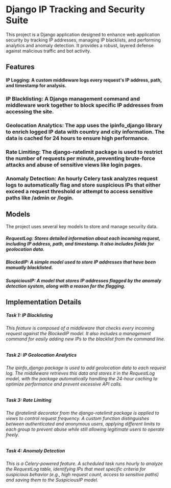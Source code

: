 # Django IP Tracking and Security Suite
<p>This project is a Django application designed to enhance web application security by tracking IP addresses, managing IP blacklists, and performing analytics and anomaly detection. It provides a robust, layered defense against malicious traffic and bot activity.</p>

## Features
#### IP Logging: A custom middleware logs every request's IP address, path, and timestamp for analysis.

### IP Blacklisting: A Django management command and middleware work together to block specific IP addresses from accessing the site.

### Geolocation Analytics: The app uses the ipinfo_django library to enrich logged IP data with country and city information. The data is cached for 24 hours to ensure high performance.

### Rate Limiting: The django-ratelimit package is used to restrict the number of requests per minute, preventing brute-force attacks and abuse of sensitive views like login pages.

### Anomaly Detection: An hourly Celery task analyzes request logs to automatically flag and store suspicious IPs that either exceed a request threshold or attempt to access sensitive paths like /admin or /login.

## Models
<p>The project uses several key models to store and manage security data.</p>

##### RequestLog: Stores detailed information about each incoming request, including IP address, path, and timestamp. It also includes fields for geolocation data.

##### BlockedIP: A simple model used to store IP addresses that have been manually blacklisted.

##### SuspiciousIP: A model that stores IP addresses flagged by the anomaly detection system, along with a reason for the flagging.

## Implementation Details
##### Task 1: IP Blacklisting
###### This feature is composed of a middleware that checks every incoming request against the BlockedIP model. It also includes a management command for easily adding new IPs to the blacklist from the command line.

##### Task 2: IP Geolocation Analytics
###### The ipinfo_django package is used to add geolocation data to each request log. The middleware retrieves this data and stores it in the RequestLog model, with the package automatically handling the 24-hour caching to optimize performance and prevent excessive API calls.

##### Task 3: Rate Limiting
###### The @ratelimit decorator from the django-ratelimit package is applied to views to control request frequency. A custom function distinguishes between authenticated and anonymous users, applying different limits to each group to prevent abuse while still allowing legitimate users to operate freely.

##### Task 4: Anomaly Detection
###### This is a Celery-powered feature. A scheduled task runs hourly to analyze the RequestLog table, identifying IPs that meet specific criteria for suspicious behavior (e.g., high request count, access to sensitive paths) and saving them to the SuspiciousIP model.
